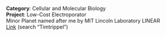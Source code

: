 <!--award_name: Intel ISEF 2nd Place-->

**Category**: Cellular and Molecular Biology
<br />
**Project**: Low-Cost Electroporator
<br />
Minor Planet named after me by MIT Lincoln Laboratory LINEAR
<br />
[Link](https://ssd.jpl.nasa.gov/sbdb.cgi#top) (search “Timtrippel”)
